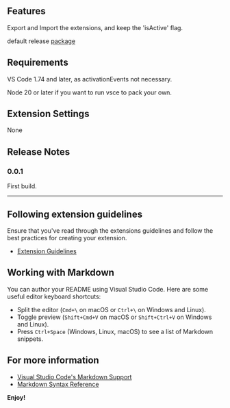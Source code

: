 ## Features

Export and Import the extensions, and keep the 'isActive' flag.

default release [package](./extension-export-0.0.1.vsix)

## Requirements

VS Code 1.74 and later, as activationEvents not necessary.

Node 20 or later if you want to run vsce to pack your own.

## Extension Settings

None

## Release Notes


### 0.0.1

First build.

---

## Following extension guidelines

Ensure that you've read through the extensions guidelines and follow the best practices for creating your extension.

* [Extension Guidelines](https://code.visualstudio.com/api/references/extension-guidelines)

## Working with Markdown

You can author your README using Visual Studio Code. Here are some useful editor keyboard shortcuts:

* Split the editor (`Cmd+\` on macOS or `Ctrl+\` on Windows and Linux).
* Toggle preview (`Shift+Cmd+V` on macOS or `Shift+Ctrl+V` on Windows and Linux).
* Press `Ctrl+Space` (Windows, Linux, macOS) to see a list of Markdown snippets.

## For more information

* [Visual Studio Code's Markdown Support](http://code.visualstudio.com/docs/languages/markdown)
* [Markdown Syntax Reference](https://help.github.com/articles/markdown-basics/)

**Enjoy!**
